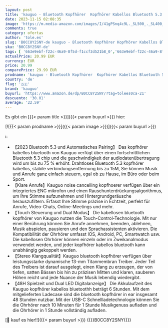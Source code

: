 ```yaml
---
layout: post
title: 'kauguo - Bluetooth Kopfhörer  Kopfhörer Kabellos Bluetooth 5.3 In Ear mit LED Anzeige Ladekoffer  42H Wireless Kopfhörer HiFi Stereoklang mit 14.2mm Stereo  2023 Ohrhörer IPX6 Wasserdicht für Sprots&Reisen'
date: 2023-11-15 02:08:35
image: 'https://m.media-amazon.com/images/I/41gPSnq4c9L._SL500_._SL400_.jpg'
comments: true
category: ofertas
author: 'tole.es'
slug: 'B0CC8Y2SNY-de kauguo - Bluetooth Kopfhörer Kopfhörer Kabellos Bluetooth...'
sku: 'B0CC8Y2SNY-de'
tags: [ '663e9ebf-f22c-46a9-8f5d-f1ccf3d521b8_0','663e9ebf-f22c-46a9-8f5d-f1ccf3d521b8_9901','Arborist Merchandising Root','Computer un IT-Zubehör','Elektronik & Foto','Elektronik & Foto: Produkte mit Umwelt-Label','In-Ear Ohrhörer','Kopfhörer','Kopfhörer & Zubehör','Neu hinzugefügt','Self Service','Special Features Stores','Stores','e26659c6-d1cd-45cb-800b-2f9b432b8572_0','e26659c6-d1cd-45cb-800b-2f9b432b8572_2101','kauguo','🇩🇪', ]
actualPrice: 20.99 EUR
currency: EUR
price: 20.99
comparePrice: 29.99 EUR
prodname: 'kauguo - Bluetooth Kopfhörer  Kopfhörer Kabellos Bluetooth 5.3 In Ear mit LED Anzeige Ladekoffer  42H Wireless Kopfhörer HiFi Stereoklang mit 14.2mm Stereo  2023 Ohrhörer IPX6 Wasserdicht für Sprots&Reisen'
country: 'de'
flag: '🇩🇪'
brand: 'kauguo'
buyurl: 'https://www.amazon.de/dp/B0CC8Y2SNY/?tag=tolees0ca-21'
descuento: '30.01'
average: '22.59'
---
```


Es gibt ein [{{< param title >}}]({{< param buyurl >}}) hier:

[![{{< param prodname >}}]({{< param image >}})]({{< param buyurl >}})

ℹ️:

- 【2023 Bluetooth 5.3 und Automatisches Pairing】 Das kopfhörer kabellos bluetooth von Kauguo verfügt über einen fortschrittlichen Bluetooth 5.3 chip und die geschwindigkeit der audiodatenübertragung wird um bis zu 75 % erhöht. Drahtloses Bluetooth 5.3 kopfhörer kabellos, stabile verbindungsentfernung bis zu 15M, Sie können Musik und Anrufe ganz einfach steuern, egal ob zu Hause, im Büro oder beim Sport.
- 【Klare Anrufe】Kauguo noise cancelling kopfhoerer verfügen über ein integriertes ENC mikrofon und einen Rauschunterdrückungsalgorithmus, um Ihre Stimme aufzunehmen und Hintergrundgeräusche herauszufiltern. Erfasst Ihre Stimme präzise in Echtzeit, perfekt für Anrufe, Video-Chats, Online-Meetings und mehr.
- 【Touch Steuerung und Dual Modus】 Die kabellosen bluetooth kopfhörer von Kauguo nutzen die Touch-Control-Technologie. Mit nur einer Berührung können Sie Anrufe annehmen, beenden, ablehnen, Musik abspielen, pausieren und den Sprachassistenten aktivieren. Die Kompatibilität der Ohrhörer umfasst IOS, Android, PC, Smartwatch usw. Die kabellosen Ohrhörer können einzeln oder im Zweikanalmodus verwendet werden, und jeder kopfhörer kabellos bluetooth kann unabhängig gekoppelt werden.
- 【Stereo Klangqualität】Kauguo bluetooth kopfhörer verfügen über leistungsstarke dynamische 13-mm Titanmembran Treiber. Jeder Teil des Treibers ist darauf ausgelegt, einen Klang zu erzeugen, der von tiefen, satten Bässen bis hin zu präzisen Mitten und klaren, sauberen Höhen reicht und jede Nuance der Musik lebendig wiedergibt.
- 【48H Spielzeit und Dual LED Digitalanzeige】 Die Akkulaufzeit des Kauguo kopfhörer kabellos bluetoothh beträgt 6 Stunden. Mit dem mitgelieferten Ladecase sind die bluetooth kopfhörer in ear insgesamt 48 Stunden nutzbar. Mit der USB-C Schnellladetechnologie können Sie die Ohrhörer nach 10 Minuten für 1 Stunde Musikgenuss aufladen und die Ohrhörer in 1 Stunde vollständig aufladen.

[🛒 kauf es hier!!]({{< param buyurl >}})
{{<world>}}B0CC8Y2SNY{{</world>}}
